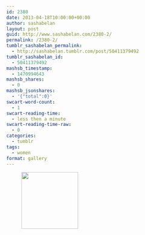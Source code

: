```yaml
---
id: 2380
date: 2013-04-18T10:00:00+00:00
author: sashabelan
layout: post
guid: http://www.sashabelan.com/2380-2/
permalink: /2380-2/
tumblr_sashabelan_permalink:
  - http://sashabelan.tumblr.com/post/50411379492
tumblr_sashabelan_id:
  - 50411379492
mashsb_timestamp:
  - 1470994643
mashsb_shares:
  - 0
mashsb_jsonshares:
  - '{"total":0}'
swcart-word-count:
  - 1
swcart-reading-time:
  - less then a minute
swcart-reading-time-raw:
  - 0
categories:
  - tumblr
tags:
  - women
format: gallery
---
```

<div id='gallery-301' class='gallery galleryid-2380 gallery-columns-3 gallery-size-thumbnail'>
  <figure class='gallery-item'> 
  
  <div class='gallery-icon portrait'>
    <a href='http://www.sashabelan.ru/2380-2/attachment/2381/'><img width="150" height="150" src="http://www.sashabelan.ru/wp-content/uploads/2013/04/tumblr_mmre21qNoQ1qarj97o1_1280-150x150.jpg" class="attachment-thumbnail size-thumbnail" alt="" /></a>
  </div></figure>
</div>